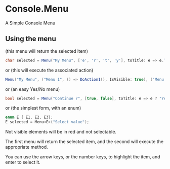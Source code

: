 # Console.Menu
A Simple Console Menu

## Using the menu
(this menu will return the selected item)
``` csharp
char selected = Menu("My Menu", ['e', 'r', 't', 'y'], toTitle: e => e.ToString(), toVisible: e => true);
```
or (this will execute the associated action)
``` csharp
Menu("My Menu", ("Menu 1", () => DoAction1(), IsVisible: true), ("Menu 2", () => DoAction2(), IsVisible: false));
```
or (an easy Yes/No menu)
``` csharp
bool selected = Menu("Continue ?", [true, false], toTitle: e => e ? "Yes" : "No");
```
or (the simplest form, with an enum)
``` csharp
enum E { E1, E2, E3};
E selected = Menu<E>("Select value");
```
Not visible elements will be in red and not selectable.

The first menu will return the selected item, and the second will execute the appropriate method.

You can use the arrow keys, or the number keys, to highlight the item, and enter to select it.
